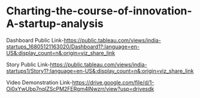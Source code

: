 # Charting-the-course-of-innovation-A-startup-analysis


Dashboard Public Link-https://public.tableau.com/views/india-startups_16805121163020/Dashboard1?:language=en-US&:display_count=n&:origin=viz_share_link

Story Public Link-https://public.tableau.com/views/india-startups1/Story1?:language=en-US&:display_count=n&:origin=viz_share_link

Video Demonstration Link-https://drive.google.com/file/d/1-Oi0xYwUbp7nqIZScPM2FERgm4lNwzrr/view?usp=drivesdk
